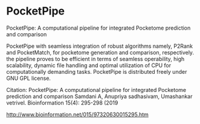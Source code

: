 # PocketPipe
PocketPipe: A computational pipeline for integrated Pocketome prediction and comparison

PocketPipe with seamless integration of robust algorithms namely, P2Rank and PocketMatch,
for pocketome generation and comparison, respectively. the pipeline proves to be efficient 
in terms of seamless operability, high scalability, dynamic file handling and optimal utilization
of CPU for computationally demanding tasks. PocketPipe is distributed freely under GNU GPL license. 

Citation:
PocketPipe: A computational pipeline for integrated Pocketome prediction and comparison
Samdani A, Anupriya sadhasivam, Umashankar vetrivel. Bioinformation 15(4): 295-298 (2019

http://www.bioinformation.net/015/97320630015295.htm

